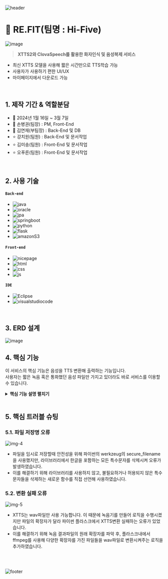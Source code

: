 ![header](https://capsule-render.vercel.app/api?type=waving&color=5A4D45&height=150&section=header&text=RE.FIT&fontSize=40&fontColor=f8f3f1&fontAlignY=40)
# :musical_note: RE.FIT(팀명 : Hi-Five)
![image](https://github.com/ProjectRF/ProjetRF/assets/144158751/6974b95b-a3a1-4b3d-97bd-13154404ad5c)

><b>XTTS2와 ClovaSpeech를 활용한 화자인식 및 음성복제 서비스</b>
* 최신 XTTS 모델을 사용해 짧은 시간만으로 TTS학습 가능
* 사용자가 사용하기 편한 UI/UX
* 마이페이지에서 다운로드 가능

</br>

## 1. 제작 기간 & 역할분담
- :calendar: 2024년 1월 16일 ~ 3월 7일
- :crown: 손병권(팀장) : PM, Front-End
- :crown: 김연재(부팀장) : Back-End 및 DB 
- :star: 강치원(팀원) : Back-End 및 문서작업
- :star: 김미송(팀원) : Front-End 및 문서작업
- :star: 오푸른(팀원) : Front-End 및 문서작업

</br>

## 2. 사용 기술
#### `Back-end`
  - ![java](https://img.shields.io/badge/Java-ED8B00?style=for-the-badge&logo=openjdk&logoColor=white)
  - ![oracle](https://img.shields.io/badge/Oracle-F80000?style=for-the-badge&logo=oracle&logoColor=black)
  - ![jpa](https://img.shields.io/badge/jpa-6DB33F?style=for-the-badge&logo=springboot&logoColor=white)
  - ![springboot](https://img.shields.io/badge/springboot-6DB33F?style=for-the-badge&logo=springboot&logoColor=white)
  - ![python](https://img.shields.io/badge/Python-3776AB?style=for-the-badge&logo=python&logoColor=white)
  - ![flask](https://img.shields.io/badge/Flask-000000?style=for-the-badge&logo=flask&logoColor=white)
  - ![amazonS3](https://img.shields.io/badge/AmazonS3-569A31?style=for-the-badge&logo=AmazonS3&logoColor=white)

#### `Front-end`
  - ![nicepage](https://img.shields.io/badge/Nicepage-4082f4?style=for-the-badge&logo=nicepage&logoColor=white)
  - ![html](https://img.shields.io/badge/HTML5-E34F26?style=for-the-badge&logo=html5&logoColor=white)
  - ![css](https://img.shields.io/badge/CSS3-1572B6?style=for-the-badge&logo=css3&logoColor=white)
  - ![js](https://img.shields.io/badge/JavaScript-F7DF1E?style=for-the-badge&logo=JavaScript&logoColor=white)

#### `IDE`
- ![Eclipse](https://img.shields.io/badge/Eclipse-2C2255?style=for-the-badge&logo=eclipse&logoColor=white)
- ![visualstudiocode](https://img.shields.io/badge/VisualStudioCode-007ACC?style=for-the-badge&logo=visualstudiocode&logoColor=white)

</br>

## 3. ERD 설계
![image](https://github.com/ProjectRF/ProjetRF/assets/144158751/a78cd120-47e5-461f-9b59-d50ef3477b47)




## 4. 핵심 기능
이 서비스의 핵심 기능은 음성을 TTS 변환해 출력하는 기능입니다.  
사용자는 짧은 녹음 혹은 통화했던 음성 파일만 가지고 있더라도 바로 서비스를 이용할 수 있습니다.    

<details>
<summary><b>핵심 기능 설명 펼치기</b></summary>
<div markdown="1">

### 4.1. 전체 흐름
![image](https://github.com/ProjectRF/ProjetRF/assets/144158751/1189cfd7-806e-4839-8255-4db046941f81)




### 4.2. 시스템 아키텍처
![image](https://github.com/ProjectRF/ProjetRF/assets/144158751/38b907a0-3af6-4a1d-a079-a3a0c020a999)


- **흐름예시**
  - 사용자는 로그인을 한 후 녹음, 업로드, 통화파일 업로드 3가지 메인기능 이용 가능 그 외 서비스소개, FAQ, 마이페이지 이용 가능
  - 서비스소개 : 간단한 사이트에 대한 소개 및 정보
  - 음성 녹음 : 파일이름을 작성한 후 10문장을 녹음하고 원하는 텍스트를 작성하여 이용 가능
  - 파일 업로드 : 불가피한 경우로 녹음이 불가능 할 경우 개인 녹음파일로 진행 가능 진행 순서는 음성 녹음과 동일
  - 통화 구분 : 불가피한 경우로 인해 녹음 또는 개인 음성파일이 없을 경우 기본적으로 1대 1 통화파일을 업로드 시켜 화자를 구분해줌. 차후 선택창에서 A 또는 B의 목소리를 정해 다운로드 받을 수 있음
  - FAQ : 간단한 질문들에 대한 답변을 적어놓음
  - 마이페이지 : 자신의 닉네임과 잔여 다운로드 횟수를 확인할 수 있고 녹음과 업로드에서 저장된 목소리들을 다시 들어보고 다운로드 가능

### 4.3.1 핵심 기능 : 음성녹음

![image](https://github.com/ProjectRF/ProjetRF/assets/144158751/0b5146b7-1ab2-488d-a2e8-e556c547f2b6)



  - 음성 녹음에서는 먼저 파일 이름을 지은 후  10개의 문장을 통해 녹음을 진행하게됩니다.
  - JS로 구현한 녹음파일들을 하나로 합쳐 AJAX 비동기 요청을 PYTHON FLASK에 보냅니다.
  - PYTHON FLASK에서 UPLOAD루트로 연결된 후 AMAZON S3와 연결하여 파일이름, 사용자ID, 녹음된 목소리를 폴더에 저장합니다.
  - 그 후 사용자는 자신이 원하는 텍스트를 적어 변환하기 버튼을 누르면 AJAX통신으로 다시 PYTHON FLASK로 요청을 보냅니다.
  - AJAX에서 텍스트와 사용자의 ID를 FORMDATA형식으로 받아 자료를 처리한 후 XTTS2에 녹음된 파일을 사용하여 텍스트를 입력하고 결과 파일을 AMAZON S3에 저장합니다.
  - FALSK에서 RETURN값으로 AMAZON S3에 저장된 URL값을 받아온 후 URL을 JS를 통해 AUDIO 태그의 SRC에 추가해줍니다.
  - 사용자가 결과로 출력된 음성을 듣고 마음에 든다면 저장하기 버튼을 눌러 CONTROLLER를 통해 ORACLE DB에 IDX, 사용자의 ID, 생성날짜, URL를 저장합니다.
  - DB에 저장된 값들은 차후 마이페이지에서 자신의 보관함을 사용할 때 이용됩니다.



### 4.3.2 핵심 기능 : 음성 파일 업로드

![img-1](https://github.com/ProjectRF/ProjetRF/assets/150218741/b8c8d3d0-f9a0-45e0-b531-fc00c799f307)
 
 
 - 음성 파일 업로드에서는 사용자가 오디오 파일을 먼저 업로드 합니다.
 - 업로드 완료 알림 이후 음성 녹음과 마찬가지로 파일 이름을 짓고 시작하기 버튼을 누릅니다.
 - 추후 과정은 음성 녹음과 같습니다. 

### 4.3.3 핵심 기능 : 통화 파일 업로드 (화자 구분)
![img-2](https://github.com/ProjectRF/ProjetRF/assets/150218741/e5c6dad7-0d80-40c3-b32c-fe6f6cc51b48)

  - 통화 파일 업로드에서는 사용자가 오디오 파일을 먼저 업로드 합니다.
  - 업로드 완료 알림 이후 파일 이름을 짓고 시작하기 버튼을 누릅니다.
  - CloverSpeech를 통해 해당 파일에서 화자를 구분한 후 목소리 선택으로 넘어갑니다.
  - 목소리 선택에서는 재생하기를 통해 구분된 화자의 목소리를 들을 수 있으며 누구의 목소리로 변환할 것인지 선택합니다.
  - 선택하기 버튼을 통해 선택된 음성은 즉시 다운로드 되며, 사용자는 음성 파일 업로드에 해당 음성을 업로드 해 서비스를 이용합니다.


### 4.3.4 기타 기능 : 마이페이지
![img-3](https://github.com/ProjectRF/ProjetRF/assets/150218741/6c1697ff-b920-44cc-a643-08d4d9756c4e)

  - 마이페이지에서는 음성녹음, 음성 업로드를 통해 저장한 음성 파일들을 확인할 수 있습니다.
  - 사용자가 입력한 텍스트, 생성 일자를 확인할 수 있으며 재생하기를 통해 저장된 음성을 재생할 수 있고, 다운로드가 가능합니다.
  - 기본으로 주어지는 다운로드 횟수는 5회 입니다. 이후 사용자의 이용에 따라 차감됩니다.

</div>
</details>

</br>

## 5. 핵심 트러블 슈팅
### 5.1. 파일 저장명 오류
![img-4](https://github.com/ProjectRF/ProjetRF/assets/150218741/977aaf50-c647-461c-807f-5af8fca78778)

  - 파일을 임시로 저장할때 안전성을 위해 파이썬의 werkzeug의 secure_filename을 사용했지만, 라이브러리에서 한글을 포함하는 모든 특수문자를 삭제시켜 오류가 발생하였습니다.
  - 이를 해결하기 위해 라이브러리를 사용하지 않고, 불필요하거나 허용되지 않은 특수문자들을 삭제하는 새로운 함수를 직접 선언해 사용하였습니다.

### 5.2. 변환 실패 오류
![img-5](https://github.com/ProjectRF/ProjetRF/assets/150218741/89cae56b-1d31-452d-a440-3014ac8686c4)


  - XTTS는 wav파일만 사용 가능합니다. 이 때문에 녹음기를 만들어 로직을 수행시켰지만 파일의 확장자가 달라 파이썬 플라스크에서 XTTS변환 실패하는 오류가 있었습니다.
  - 이를 해결하기 위해 녹음 결과파일의 원래 확장자를 파악 후, 플라스크내에서 ffmpeg를 사용해 다양한 확장자를 가진 파일들을 wav파일로 변환시켜주는 로직을 추가하였습니다.
</br>


    
</br>

![footer](https://capsule-render.vercel.app/api?type=waving&color=5A4D45&height=150&section=footer&text=Team%20Hi-Five&fontSize=20&fontColor=f8f3f1&fontAlignY=60)
